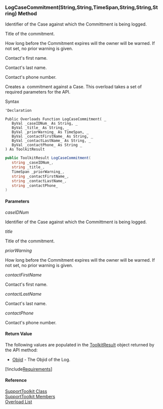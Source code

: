﻿### LogCaseCommitment(String,String,TimeSpan,String,String,String) Method

Identifier of the Case against which the Committment is being logged.

Title of the commitment.

How long before the Commitment expires will the owner will be warned. If not set, no prior warning is given.

Contact's first name.

Contact's last name.

Contact's phone number.

Creates a  commitment against a Case. This overload takes a set of required parameters for the API.

Syntax

```vbnet
'Declaration

Public Overloads Function LogCaseCommitment( _
   ByVal _caseIDNum_ As String, _
   ByVal _title_ As String, _
   ByVal _priorWarning_ As TimeSpan, _
   ByVal _contactFirstName_ As String, _
   ByVal _contactLastName_ As String, _
   ByVal _contactPhone_ As String _
) As ToolkitResult
```

```csharp
public ToolkitResult LogCaseCommitment( 
   string _caseIDNum_,
   string _title_,
   TimeSpan _priorWarning_,
   string _contactFirstName_,
   string _contactLastName_,
   string _contactPhone_
)
```

#### Parameters

_caseIDNum_

Identifier of the Case against which the Committment is being logged.

_title_

Title of the commitment.

_priorWarning_

How long before the Commitment expires will the owner will be warned. If not set, no prior warning is given.

_contactFirstName_

Contact's first name.

_contactLastName_

Contact's last name.

_contactPhone_

Contact's phone number.

#### Return Value

The following values are populated in the [ToolkitResult](FChoice.Toolkits.Clarify~FChoice.Toolkits.Clarify.ToolkitResult.md) object returned by the API method:

*   [Objid](FChoice.Toolkits.Clarify~FChoice.Toolkits.Clarify.ToolkitResult~Objid.md) \- The Objid of the Log.

[!include[Requirements](../partials/requirements.md)]

#### Reference

[SupportToolkit Class](FChoice.Toolkits.Clarify~FChoice.Toolkits.Clarify.Support.SupportToolkit.md)  
[SupportToolkit Members](FChoice.Toolkits.Clarify~FChoice.Toolkits.Clarify.Support.SupportToolkit_members.md)  
[Overload List](FChoice.Toolkits.Clarify~FChoice.Toolkits.Clarify.Support.SupportToolkit~LogCaseCommitment.md)